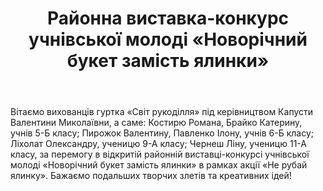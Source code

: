 ﻿---
title: Районна виставка-конкурс учнівської молоді «Новорічний букет замість ялинки»
---

Вітаємо вихованців гуртка «Світ рукоділля» під керівництвом Капусти Валентини Миколаївни, а саме: Костирю Романа, Брайко Катерину,  учнів 5-Б класу; Пирожок Валентину, Павленко Ілону, учнів 6-Б класу; Ліхолат Олександру, ученицю 9-А класу; Чернеш Ліну, ученицю 11-А класу, за перемогу в відкритій районній виставці-конкурсі учнівської молоді «Новорічний букет замість ялинки» в рамках акції «Не рубай ялинку».      Бажаємо подальших творчих злетів та креативних ідей!

<slideshow></slideshow>